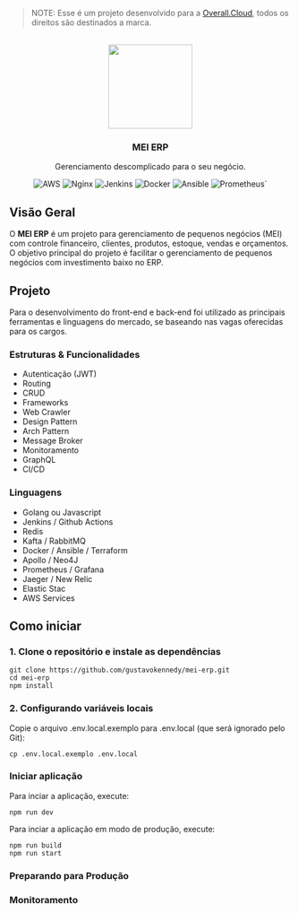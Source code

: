 > NOTE: Esse é um projeto desenvolvido para a <a href="https://overall.cloud">Overall.Cloud</a>, todos os direitos são destinados a marca.

<p align="center">
   <br/>
   <a href="https://overall.cloud" target="_blank"><img width="150px" src="https://overall.cloud/wp-content/uploads/2021/08/lateral-icone-colorido-texto-colorido-overall-cloud.png" /></a>
   <h3 align="center">MEI ERP</h3>
   <p align="center">
   Gerenciamento descomplicado para o seu negócio.
   </p>
   <p align="center" style="align: center;">
   <!--
        <img alt="Javascript" src="https://img.shields.io/badge/JavaScript-F7DF1E?style=for-the-badge&logo=javascript&logoColor=black">
        <img alt="Typescript" src="https://img.shields.io/badge/TypeScript-007ACC?style=for-the-badge&logo=typescript&logoColor=white">
        <img alt="React" src="https://img.shields.io/badge/React-20232A?style=for-the-badge&logo=react&logoColor=61DAFB">
   -->
        <img alt="AWS" src="https://img.shields.io/badge/Amazon_AWS-232F3E?style=for-the-badge&logo=amazon-aws&logoColor=white">
        <img alt="Nginx" src="https://img.shields.io/badge/Nginx-009639?style=for-the-badge&logo=nginx&logoColor=white">
        <img alt="Jenkins" src="https://img.shields.io/badge/Jenkins-D33833?style=for-the-badge&logo=jenkins&logoColor=white">
        <img alt="Docker" src="https://img.shields.io/badge/Docker-2496ED?style=for-the-badge&logo=docker&logoColor=white">
        <img alt="Ansible" src="https://img.shields.io/badge/Ansible-000000?style=for-the-badge&logo=Ansible&logoColor=white">
        <img alt="Prometheus`" src="https://img.shields.io/badge/Prometheus-E6522C?style=for-the-badge&logo=prometheus&logoColor=white">
   </p>
</p>

## Visão Geral
O <b>MEI ERP</b> é um projeto para gerenciamento de pequenos negócios (MEI) com controle financeiro, clientes, produtos, estoque, vendas e orçamentos. O objetivo principal do projeto é facilitar o gerenciamento de pequenos negócios com investimento baixo no ERP.

## Projeto
Para o desenvolvimento do front-end e back-end foi utilizado as principais ferramentas e linguagens do mercado, se baseando nas vagas oferecidas para os cargos.

### Estruturas & Funcionalidades
* Autenticação (JWT)
* Routing
* CRUD
* Frameworks
* Web Crawler
* Design Pattern
* Arch Pattern
* Message Broker
* Monitoramento
* GraphQL
* CI/CD

### Linguagens
* Golang ou Javascript 
* Jenkins / Github Actions
* Redis
* Kafta / RabbitMQ
* Docker / Ansible / Terraform
* Apollo / Neo4J
* Prometheus / Grafana
* Jaeger / New Relic
* Elastic Stac
* AWS Services

## Como iniciar
### 1. Clone o repositório e instale as dependências

```
git clone https://github.com/gustavokennedy/mei-erp.git
cd mei-erp
npm install
```
### 2. Configurando variáveis locais

Copie o arquivo .env.local.exemplo para .env.local (que será ignorado pelo Git):

```
cp .env.local.exemplo .env.local
```

### Iniciar aplicação

Para inciar a aplicação, execute:

```
npm run dev
```

Para inciar a aplicação em modo de produção, execute:

```
npm run build
npm run start
```

### Preparando para Produção

### Monitoramento
